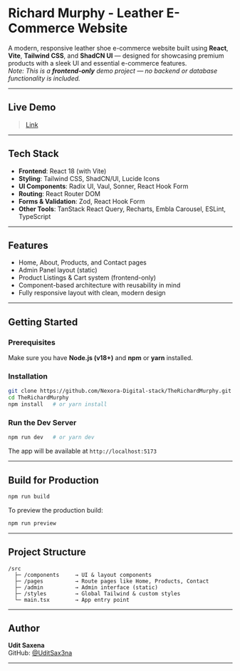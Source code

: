 # Richard Murphy - Leather E-Commerce Website

A modern, responsive leather shoe e-commerce website built using **React**, **Vite**, **Tailwind CSS**, and **ShadCN UI** — designed for showcasing premium products with a sleek UI and essential e-commerce features.  
_Note: This is a **frontend-only** demo project — no backend or database functionality is included._

---

## Live Demo

> [Link](https://the-richard-murphy.vercel.app/)

---

## Tech Stack

- **Frontend**: React 18 (with Vite)
- **Styling**: Tailwind CSS, ShadCN/UI, Lucide Icons
- **UI Components**: Radix UI, Vaul, Sonner, React Hook Form
- **Routing**: React Router DOM
- **Forms & Validation**: Zod, React Hook Form
- **Other Tools**: TanStack React Query, Recharts, Embla Carousel, ESLint, TypeScript

---

## Features

- Home, About, Products, and Contact pages
- Admin Panel layout (static)
- Product Listings & Cart system (frontend-only)
- Component-based architecture with reusability in mind
- Fully responsive layout with clean, modern design

---

## Getting Started

### Prerequisites

Make sure you have **Node.js (v18+)** and **npm** or **yarn** installed.

### Installation

```bash
git clone https://github.com/Nexora-Digital-stack/TheRichardMurphy.git
cd TheRichardMurphy
npm install   # or yarn install
```

### Run the Dev Server

```bash
npm run dev   # or yarn dev
```

The app will be available at `http://localhost:5173`

---

## Build for Production

```bash
npm run build
```

To preview the production build:

```bash
npm run preview
```

---

## Project Structure

```
/src
  ├─ /components     → UI & layout components
  ├─ /pages          → Route pages like Home, Products, Contact
  ├─ /admin          → Admin interface (static)
  ├─ /styles         → Global Tailwind & custom styles
  └─ main.tsx        → App entry point
```

---

## Author

**Udit Saxena**  
GitHub: [@UditSax3na](https://github.com/UditSax3na)

---